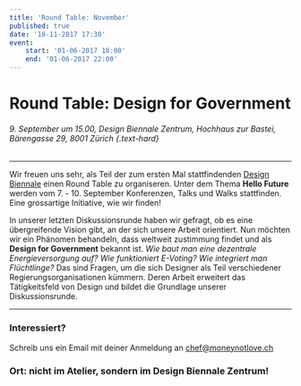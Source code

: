 ```yaml
---
title: 'Round Table: November'
published: true
date: '10-11-2017 17:30'
event:
    start: '01-06-2017 18:00'
    end: '01-06-2017 22:00'
---
```


# Round Table: Design for Government

###### 9. September um 15.00, Design Biennale Zentrum, Hochhaus zur Bastei, Bärengasse 29, 8001 Zürich {.text-hard}

---

Wir freuen uns sehr, als Teil der zum ersten Mal stattfindenden [Design Biennale](http://www.designbiennalezurich.ch) einen Round Table zu organiseren. Unter dem Thema __Hello Future__ werden vom 7. - 10. September Konferenzen, Talks und Walks stattfinden. Eine grossartige Initiative, wie wir finden!

In unserer letzten Diskussionsrunde haben wir gefragt, ob es eine übergreifende Vision gibt, an der sich unsere Arbeit orientiert. Nun möchten wir ein Phänomen behandeln, dass weltweit zustimmung findet und als __Design for Government__ bekannt ist. _Wie baut man eine dezentrale Energieversorgung auf? Wie funktioniert E-Voting? Wie integriert man Flüchtlinge?_ Das sind Fragen, um die sich Designer als Teil verschiedener Regierungsorganisationen kümmern. Deren Arbeit erweitert das Tätigkeitsfeld von Design und bildet die Grundlage unserer Diskussionsrunde.

---

### Interessiert?
Schreib uns ein Email mit deiner Anmeldung an chef@moneynotlove.ch

### Ort: nicht im Atelier, sondern im Design Biennale Zentrum!